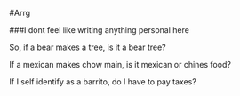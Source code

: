#Arrg

###I dont feel like writing anything personal here

So, if a bear makes a tree, is it a bear tree?

If a mexican makes chow main,  is it mexican or chines food?

If I self identify as a barrito, do I have to pay taxes?
